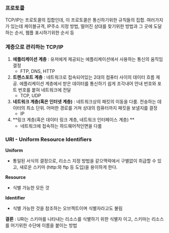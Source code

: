 ### 프로토콜

TCP/IP는 프로토콜의 집합인데, 이 프로토콜은 통신하기위한 규칙들의 집합. 여러가지가 있는데 케이블규격, IP주소 지정 방법, 떨어진 상대를 찾기위한 방법과 그 곳에 도달하는 순서, 웹플 표시하기위한 순서 등

### 계층으로 관리하는 TCP/IP

1. **에플리케이션 계층** : 유저에게 제공되는 에플리케이션에서 사용하는 통신의 움직임 결정
   - FTP, DNS, HTTP
2. **트렌스포트 계층** : 네트워크로 접속되어있는 2대의 컴퓨터 사이의 데이터 흐름 제공. 에플리케이션 계층에서 받은 데이터를 통신하기 쉽게 조각내어 안내 번호와 포트 번호를 붙혀 네트워크에 전달
   - TCP, UDP
3. **네트워크 계층(혹은 인터넷 계층)** : 네트워크상의 패킷의 이동을 다룸. 전송하는 데이터의 최소 단위. 어떠한 경로를 거쳐 상대의 컴퓨터까지 패킷을 보낼지를 결정   
   - IP
4. **링크 계층(혹은 데이터 링크 계층, 네트워크 인터페이스 계층) ** 
   -  네트워크에 접속하는 하드웨어적인면을 다룸

### URI - Uniform Resource Identifiers

**Uniform**  

- 통일된 서식의 결정으로, 리소스 지정 방법을 같으맥락에서 구별없이 취급할 수 있고, 새로운 스키마 (http:와 ftp 등 도입)을 용이하게 한다.

**Resource**

- 식별 가능한 모든 것

**Identifier**

- 식별 가능한 것을 참조하는 오브젝트이며 식별자라고도 불림

**결론** : URI는 스키마를 나타내는 리소스를 식별하기 위한 식별자 이고, 스키마는 리소스를 어기위한 수단에 이름을 붙이는 방법
